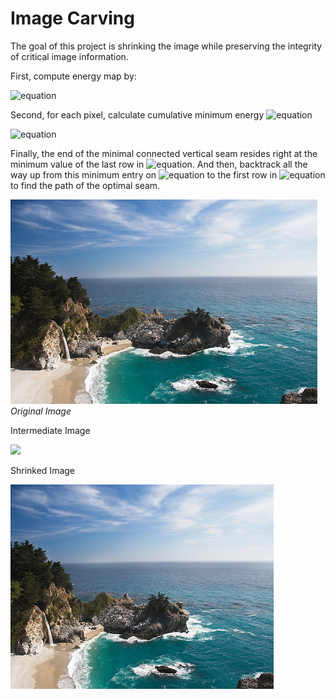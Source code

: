 # Image Carving
The goal of this project is shrinking the image while preserving the integrity of critical image information.

First, compute energy map by:

![equation](https://latex.codecogs.com/gif.latex?E&space;=&space;\left&space;|&space;\partial&space;I&space;/&space;\partial&space;x&space;\right&space;|&space;&plus;&space;\left&space;|&space;\partial&space;I&space;/&space;\partial&space;y&space;\right&space;|)

Second, for each pixel, calculate cumulative minimum energy ![equation](https://latex.codecogs.com/gif.latex?\small&space;M_x)

![equation](https://latex.codecogs.com/gif.latex?\small&space;M_x(i,j)&space;=&space;E(i,j)&space;&plus;&space;min&space;\left&space;\{&space;M_x(i-1,j-1),&space;M_x(i-1,j),&space;M_x(i-1,j&plus;1)&space;\right&space;\})

Finally, the end of the minimal connected vertical seam resides right at the minimum value of the last row in ![equation](https://latex.codecogs.com/gif.latex?\small&space;M_x). And then, backtrack all the way up from this minimum entry on ![equation](https://latex.codecogs.com/gif.latex?\small&space;M_x) to the first row in ![equation](https://latex.codecogs.com/gif.latex?\small&space;M_x) to find the path of the optimal seam.


<p>
    <img src="waterfall.png" height="327">
    <em><br>Original Image</em>
</p>

Intermediate Image

<img src="carving_waterfall.png">

Shrinked Image

<img src="carved_waterfall.png" height="327">
